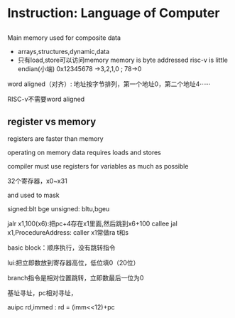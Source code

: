 # Instruction: Language of Computer

##  
Main memory used for composite data
- arrays,structures,dynamic,data
- 只有load,store可以访问memory
memory is byte addressed
risc-v is little endian(小端)
0x12345678 ->3,2,1,0  ; 78->0

word aligned（对齐）: 地址按字节排列，第一个地址0，第二个地址4······

RISC-v不需要word aligned

## register vs memory
registers are faster than memory

operating on memory data requires loads and stores

compiler must use registers for variables as much as possible

32个寄存器，x0~x31

and used to mask

signed:blt bge
unsigned: bltu,bgeu

jalr x1,100(x6):把pc+4存在x1里面,然后跳到x6+100  callee
jal x1,ProcedureAddress:  caller
x1常做ra
t和s

basic block：顺序执行，没有跳转指令

lui:把立即数放到寄存器高位，低位填0（20位）

branch指令是相对位置跳转，立即数最后一位为0

基址寻址，pc相对寻址，
 
auipc rd,immed : rd = (imm<<12)+pc